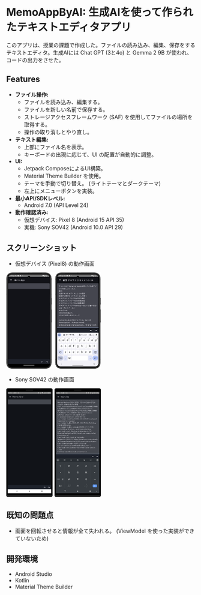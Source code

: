 # MemoAppByAI: 生成AIを使って作られたテキストエディタアプリ

このアプリは、授業の課題で作成した。ファイルの読み込み、編集、保存をするテキストエディタ。生成AIには Chat GPT (3と4o) と Gemma 2 9B が使われ、コードの出力をさせた。

## Features

* **ファイル操作:**
    * ファイルを読み込み、編集する。
    * ファイルを新しい名前で保存する。
    * ストレージアクセスフレームワーク (SAF) を使用してファイルの場所を取得する。
    * 操作の取り消しとやり直し。
* **テキスト編集:**
    * 上部にファイル名を表示。
    * キーボードの出現に応じて、UI の配置が自動的に調整。
* **UI:**
    * Jetpack ComposeによるUI構築。
    * Material Theme Builder を使用。
    * テーマを手動で切り替え。 (ライトテーマとダークテーマ)
    * 左上にメニューボタンを実装。
* **最小API/SDKレベル:**
    * Android 7.0 (API Level 24) 
* **動作確認済み:**
    * 仮想デバイス: Pixel 8 (Android 15 API 35)
    * 実機: Sony SOV42 (Android 10.0 API 29)

## スクリーンショット

* 仮想デバイス (Pixel8) の動作画面
<img src="/screenshots/Screenshot_1.png" width="50%" height="50%" />

* Sony SOV42 の動作画面
<img src="/screenshots/Screenshot_2.png" width="50%" height="50%" />

##  既知の問題点

* 画面を回転させると情報が全て失われる。 (ViewModel を使った実装ができていないため)



## 開発環境

* Android Studio
* Kotlin
* Material Theme Builder
